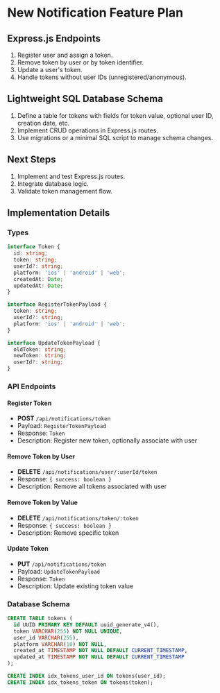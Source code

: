 # New Notification Feature Plan

## Express.js Endpoints
1. Register user and assign a token.  
2. Remove token by user or by token identifier.  
3. Update a user's token.  
4. Handle tokens without user IDs (unregistered/anonymous).

## Lightweight SQL Database Schema
1. Define a table for tokens with fields for token value, optional user ID, creation date, etc.  
2. Implement CRUD operations in Express.js routes.  
3. Use migrations or a minimal SQL script to manage schema changes.

## Next Steps
1. Implement and test Express.js routes.  
2. Integrate database logic.  
3. Validate token management flow.

## Implementation Details

### Types
```typescript
interface Token {
  id: string;
  token: string;
  userId?: string;
  platform: 'ios' | 'android' | 'web';
  createdAt: Date;
  updatedAt: Date;
}

interface RegisterTokenPayload {
  token: string;
  userId?: string;
  platform: 'ios' | 'android' | 'web';
}

interface UpdateTokenPayload {
  oldToken: string;
  newToken: string;
  userId?: string;
}
```

### API Endpoints

#### Register Token
- **POST** `/api/notifications/token`
- Payload: `RegisterTokenPayload`
- Response: `Token`
- Description: Register new token, optionally associate with user

#### Remove Token by User
- **DELETE** `/api/notifications/user/:userId/token`
- Response: `{ success: boolean }`
- Description: Remove all tokens associated with user

#### Remove Token by Value
- **DELETE** `/api/notifications/token/:token`
- Response: `{ success: boolean }`
- Description: Remove specific token

#### Update Token
- **PUT** `/api/notifications/token`
- Payload: `UpdateTokenPayload`
- Response: `Token`
- Description: Update existing token value

### Database Schema
```sql
CREATE TABLE tokens (
  id UUID PRIMARY KEY DEFAULT uuid_generate_v4(),
  token VARCHAR(255) NOT NULL UNIQUE,
  user_id VARCHAR(255),
  platform VARCHAR(10) NOT NULL,
  created_at TIMESTAMP NOT NULL DEFAULT CURRENT_TIMESTAMP,
  updated_at TIMESTAMP NOT NULL DEFAULT CURRENT_TIMESTAMP
);

CREATE INDEX idx_tokens_user_id ON tokens(user_id);
CREATE INDEX idx_tokens_token ON tokens(token);
```
